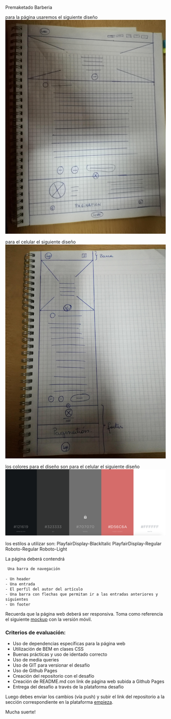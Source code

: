 Premaketado Barberia

para la página usaremos el siguiente diseño
![sketch](img/pagina.jpg) 

para el celular el siguiente diseño
![sketch](img\celular.jpg) 

los colores para el diseño son
para el celular el siguiente diseño
![sketch](colors/colors.png) 

los estilos a utilizar son:
PlayfairDisplay-Blackltalic
PlayfairDisplay-Regular
Roboto-Regular
Roboto-Light

La página deberá contendrá

	 Una barra de navegación

	- Un header
	- Una entrada
	- El perfil del autor del artículo
	- Una barra con flechas que permitan ir a las entradas anteriores y siguientes
	- Un footer

Recuerda que la página web deberá ser responsiva. Toma como referencia el siguiente [mockup](img/barbershop-mobile.png) con la versión móvil.

### Criterios de evaluación:

- Uso de dependencias específicas para la página web
- Utilización de BEM en clases CSS
- Buenas prácticas y uso de identado correcto
- Uso de media queries
- Uso de GIT para versionar el desafío
- Uso de Github Pages
- Creación del repositorio con el desafío
- Creación de README.md con link de página web subida a Github Pages
- Entrega del desafío a través de la plataforma desafío

Luego debes enviar los cambios (vía push) y subir el link del repositorio a la sección correspondiente en la plataforma [empieza](https://empieza.desafiolatam.com "Desafío Latam").

Mucha suerte!